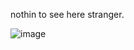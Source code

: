 
nothin to see here stranger.






![image](https://github.com/MarcoDeGeweldige/Haski/assets/102025160/43439c5a-7367-477d-89a9-f985dfb17cb0)
